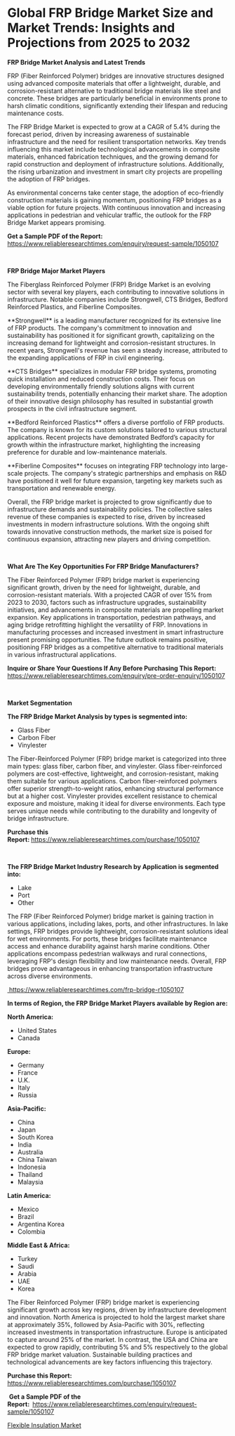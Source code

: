 <p><h1>Global FRP Bridge Market Size and Market Trends: Insights and Projections from 2025 to 2032</h1></p><p><strong>FRP Bridge Market Analysis and Latest Trends</strong></p>
<p><p>FRP (Fiber Reinforced Polymer) bridges are innovative structures designed using advanced composite materials that offer a lightweight, durable, and corrosion-resistant alternative to traditional bridge materials like steel and concrete. These bridges are particularly beneficial in environments prone to harsh climatic conditions, significantly extending their lifespan and reducing maintenance costs.</p><p>The FRP Bridge Market is expected to grow at a CAGR of 5.4% during the forecast period, driven by increasing awareness of sustainable infrastructure and the need for resilient transportation networks. Key trends influencing this market include technological advancements in composite materials, enhanced fabrication techniques, and the growing demand for rapid construction and deployment of infrastructure solutions. Additionally, the rising urbanization and investment in smart city projects are propelling the adoption of FRP bridges. </p><p>As environmental concerns take center stage, the adoption of eco-friendly construction materials is gaining momentum, positioning FRP bridges as a viable option for future projects. With continuous innovation and increasing applications in pedestrian and vehicular traffic, the outlook for the FRP Bridge Market appears promising.</p></p>
<p><strong>Get a Sample PDF of the Report:&nbsp;</strong> <a href="https://www.reliableresearchtimes.com/enquiry/request-sample/1050107?utm_campaign=2204&utm_medium=2&utm_source=Github&utm_content=ia&utm_term=31012025&utm_id=frp-bridge">https://www.reliableresearchtimes.com/enquiry/request-sample/1050107</a></p>
<p>&nbsp;</p>
<p><strong>FRP Bridge Major Market Players</strong></p>
<p><p>The Fiberglass Reinforced Polymer (FRP) Bridge Market is an evolving sector with several key players, each contributing to innovative solutions in infrastructure. Notable companies include Strongwell, CTS Bridges, Bedford Reinforced Plastics, and Fiberline Composites.</p><p>**Strongwell** is a leading manufacturer recognized for its extensive line of FRP products. The company's commitment to innovation and sustainability has positioned it for significant growth, capitalizing on the increasing demand for lightweight and corrosion-resistant structures. In recent years, Strongwell's revenue has seen a steady increase, attributed to the expanding applications of FRP in civil engineering.</p><p>**CTS Bridges** specializes in modular FRP bridge systems, promoting quick installation and reduced construction costs. Their focus on developing environmentally friendly solutions aligns with current sustainability trends, potentially enhancing their market share. The adoption of their innovative design philosophy has resulted in substantial growth prospects in the civil infrastructure segment.</p><p>**Bedford Reinforced Plastics** offers a diverse portfolio of FRP products. The company is known for its custom solutions tailored to various structural applications. Recent projects have demonstrated Bedford’s capacity for growth within the infrastructure market, highlighting the increasing preference for durable and low-maintenance materials.</p><p>**Fiberline Composites** focuses on integrating FRP technology into large-scale projects. The company's strategic partnerships and emphasis on R&D have positioned it well for future expansion, targeting key markets such as transportation and renewable energy.</p><p>Overall, the FRP bridge market is projected to grow significantly due to infrastructure demands and sustainability policies. The collective sales revenue of these companies is expected to rise, driven by increased investments in modern infrastructure solutions. With the ongoing shift towards innovative construction methods, the market size is poised for continuous expansion, attracting new players and driving competition.</p></p>
<p>&nbsp;</p>
<p><strong>What Are The Key Opportunities For FRP Bridge Manufacturers?</strong></p>
<p><p>The Fiber Reinforced Polymer (FRP) bridge market is experiencing significant growth, driven by the need for lightweight, durable, and corrosion-resistant materials. With a projected CAGR of over 15% from 2023 to 2030, factors such as infrastructure upgrades, sustainability initiatives, and advancements in composite materials are propelling market expansion. Key applications in transportation, pedestrian pathways, and aging bridge retrofitting highlight the versatility of FRP. Innovations in manufacturing processes and increased investment in smart infrastructure present promising opportunities. The future outlook remains positive, positioning FRP bridges as a competitive alternative to traditional materials in various infrastructural applications.</p></p>
<p><strong>Inquire or Share Your Questions If Any Before Purchasing This Report:</strong> <a href="https://www.reliableresearchtimes.com/enquiry/pre-order-enquiry/1050107?utm_campaign=2204&utm_medium=2&utm_source=Github&utm_content=ia&utm_term=31012025&utm_id=frp-bridge">https://www.reliableresearchtimes.com/enquiry/pre-order-enquiry/1050107</a></p>
<p>&nbsp;</p>
<p><strong>Market Segmentation</strong></p>
<p><strong>The FRP Bridge Market Analysis by types is segmented into:</strong></p>
<p><ul><li>Glass Fiber</li><li>Carbon Fiber</li><li>Vinylester</li></ul></p>
<p><p>The Fiber-Reinforced Polymer (FRP) bridge market is categorized into three main types: glass fiber, carbon fiber, and vinylester. Glass fiber-reinforced polymers are cost-effective, lightweight, and corrosion-resistant, making them suitable for various applications. Carbon fiber-reinforced polymers offer superior strength-to-weight ratios, enhancing structural performance but at a higher cost. Vinylester provides excellent resistance to chemical exposure and moisture, making it ideal for diverse environments. Each type serves unique needs while contributing to the durability and longevity of bridge infrastructure.</p></p>
<p><strong>Purchase this Report:&nbsp;</strong><a href="https://www.reliableresearchtimes.com/purchase/1050107?utm_campaign=2204&utm_medium=2&utm_source=Github&utm_content=ia&utm_term=31012025&utm_id=frp-bridge">https://www.reliableresearchtimes.com/purchase/1050107</a></p>
<p>&nbsp;</p>
<p><strong>The FRP Bridge Market Industry Research by Application is segmented into:</strong></p>
<p><ul><li>Lake</li><li>Port</li><li>Other</li></ul></p>
<p><p>The FRP (Fiber Reinforced Polymer) bridge market is gaining traction in various applications, including lakes, ports, and other infrastructures. In lake settings, FRP bridges provide lightweight, corrosion-resistant solutions ideal for wet environments. For ports, these bridges facilitate maintenance access and enhance durability against harsh marine conditions. Other applications encompass pedestrian walkways and rural connections, leveraging FRP's design flexibility and low maintenance needs. Overall, FRP bridges prove advantageous in enhancing transportation infrastructure across diverse environments.</p></p>
<p><a href="https://www.reliableresearchtimes.com/frp-bridge-r1050107?utm_campaign=2204&utm_medium=2&utm_source=Github&utm_content=ia&utm_term=31012025&utm_id=frp-bridge">&nbsp;https://www.reliableresearchtimes.com/frp-bridge-r1050107</a></p>
<p><strong>In terms of Region, the FRP Bridge Market Players available by Region are:</strong></p>
<p>
    <p> <strong> North America: </strong>
        <ul>
            <li>United States</li>
            <li>Canada</li>
        </ul>
        </p> 
    <p> <strong> Europe: </strong>
        <ul>
            <li>Germany</li>
            <li>France</li>
            <li>U.K.</li>
            <li>Italy</li>
            <li>Russia</li>
        </ul>
        </p> 
    <p> <strong> Asia-Pacific: </strong>
        <ul>
            <li>China</li>
            <li>Japan</li>
            <li>South Korea</li>
            <li>India</li>
            <li>Australia</li>
            <li>China Taiwan</li>
            <li>Indonesia</li>
            <li>Thailand</li>
            <li>Malaysia</li>
        </ul>
        </p> 
    <p> <strong> Latin America: </strong>
        <ul>
            <li>Mexico</li>
            <li>Brazil</li>
            <li>Argentina Korea</li>
            <li>Colombia</li>
        </ul>
        </p> 
    <p> <strong> Middle East & Africa: </strong>
        <ul>
            <li>Turkey</li>
            <li>Saudi</li>
            <li>Arabia</li>
            <li>UAE</li>
            <li>Korea</li>
        </ul>
    </p>
    </p>
<p><p>The Fiber Reinforced Polymer (FRP) bridge market is experiencing significant growth across key regions, driven by infrastructure development and innovation. North America is projected to hold the largest market share at approximately 35%, followed by Asia-Pacific with 30%, reflecting increased investments in transportation infrastructure. Europe is anticipated to capture around 25% of the market. In contrast, the USA and China are expected to grow rapidly, contributing 5% and 5% respectively to the global FRP bridge market valuation. Sustainable building practices and technological advancements are key factors influencing this trajectory.</p></p>
<p><strong>Purchase this Report: </strong><a href="https://www.reliableresearchtimes.com/purchase/1050107?utm_campaign=2204&utm_medium=2&utm_source=Github&utm_content=ia&utm_term=31012025&utm_id=frp-bridge">https://www.reliableresearchtimes.com/purchase/1050107</a></p>
<p>&nbsp;<strong>Get a Sample PDF of the Report:&nbsp;&nbsp;</strong><a href="https://www.reliableresearchtimes.com/enquiry/request-sample/1050107?utm_campaign=2204&utm_medium=2&utm_source=Github&utm_content=ia&utm_term=31012025&utm_id=frp-bridge">https://www.reliableresearchtimes.com/enquiry/request-sample/1050107</a></p>
<p><strong></strong></p>
<p><p><a href="https://github.com/tambraunrue691969/Market-Research-Report-List-1/blob/main/flexible-insulation-market.md?utm_campaign=2204&utm_medium=2&utm_source=Github&utm_content=ia&utm_term=31012025&utm_id=frp-bridge">Flexible Insulation Market</a></p></p>